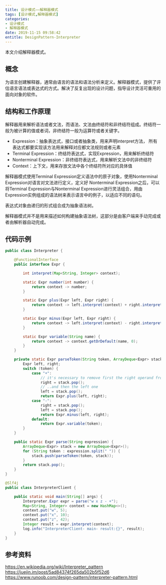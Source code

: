 ```yaml
---
title: 设计模式——解释器模式
tags: [设计模式,解释器模式]
categories:
- 设计模式
- 解释器模式
date: 2019-11-15 09:58:42
entitle: DesignPattern-Interpreter
---
```


本文介绍解释器模式。

<!--more-->

## 概念

为语言创建解释器，通常由语言的语法和语法分析来定义。解释器模式，提供了评估语言语法或表达式的方式。解决了反复出现的设计问题，指导设计灵活可重用的面向对象的软件。

## 结构和工作原理

解释器用来解析语法或者文法，而语法、文法由终结符和非终结符组成。终结符一般为被计算的值或者词，非终结符一般为运算符或者关键字。

* Expression：抽象表达式，接口或者抽象类，用来声明interpret方法， 所有表达式都要实现该方法用来解释对应都文法规则或者元素
* Terminal Expression：终结符表达式，实现Expression，用来解析终结符
* Nonterminal Expression：非终结符表达式，用来解析文法中的非终结符
* Context：上下文，用来存放文法中各个终结符所对应的具体值


解释器模式使用Terminal Expression定义语法中的原子对象，使用Nonterminal Expression对语言对文法进行定义，定义好 Nonterminal Expression之后，可以将Terminal Expression与Nonterminal Expression进行灵活组合，用由Expression实例组成的语法树来表示语言中的例子，以适应不同的语句。

表达式对象由递归的形式组合成为抽象语法树。

解释器模式并不是用来描述如何构建抽象语法树，这部分是由客户端来手动完成或者由解析器自动完成。


## 代码示例

```java
public class Interpreter {

    @FunctionalInterface
    public interface Expr {

        int interpret(Map<String, Integer> context);

        static Expr number(int number) {
            return context -> number;
        }

        static Expr plus(Expr left, Expr right) {
            return context -> left.interpret(context) + right.interpret(context);
        }

        static Expr minus(Expr left, Expr right) {
            return context -> left.interpret(context) - right.interpret(context);
        }

        static Expr variable(String name) {
            return context -> context.getOrDefault(name, 0);
        }
    }

    private static Expr parseToken(String token, ArrayDeque<Expr> stack) {
        Expr left, right;
        switch (token) {
            case "+":
                // it's necessary to remove first the right operand from the stack
                right = stack.pop();
                // ..and then the left one
                left = stack.pop();
                return Expr.plus(left, right);
            case "-":
                right = stack.pop();
                left = stack.pop();
                return Expr.minus(left, right);
            default:
                return Expr.variable(token);
        }
    }

    public static Expr parse(String expression) {
        ArrayDeque<Expr> stack = new ArrayDeque<Expr>();
        for (String token : expression.split(" ")) {
            stack.push(parseToken(token, stack));
        }
        return stack.pop();
    }
}
```

```java
@Slf4j
public class InterpreterClient {

    public static void main(String[] args) {
        Interpreter.Expr expr = parse("w x z - +");
        Map<String, Integer> context = new HashMap<>();
        context.put("w", 5);
        context.put("x", 10);
        context.put("z", 42);
        Integer result = expr.interpret(context);
        log.info("InterpreterClient- main- result:{}", result);
    }
}
```

## 参考资料
<https://en.wikipedia.org/wiki/Interpreter_pattern>
<https://juejin.im/post/5ad84374f265da502b5f52d6>
<https://www.runoob.com/design-pattern/interpreter-pattern.html>
